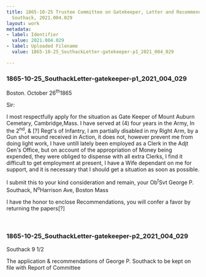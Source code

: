 ```yaml
---
title: 1865-10-25 Trustee Committee on Gatekeeper, Letter and Recommendation of G.
  Southack, 2021.004.029
layout: work
metadata:
- label: Identifier
  value: 2021.004.029
- label: Uploaded Filename
  value: 1865-10-25_SouthackLetter-gatekeeper-p1_2021_004_029

---
```

<div class="pages">
<div id="page-1773719">
<h3><a name="page-1773719">1865-10-25_SouthackLetter-gatekeeper-p1_2021_004_029</a></h3>
<div class="page-content">
<p>Boston. October 26<sup>th</sup>1865</p>
<p>Sir:</p>
<p>I most respectfully ap<span class='line-break'></span>ply for the situation as Gate Keeper of Mount Auburn Ceme<span class='line-break'></span>tary, Cambridge,Mass.  I have served at (4) four years in the Army,<span class='line-break'> </span>In the 2<sup>nd</sup>, &amp; [?] Regt's of Infantry, I am partially disabled in <span class='line-break'> </span>my Right Arm, by a Gun shot wound received in Action, it does <span class='line-break'> </span>not, however prevent me from doing light work, I have untill<span class='line-break'> </span>lately been employed as a Clerk in the Adjt Gen's Office, but  <span class='line-break'> </span>on account of the appropriation of Money being expended, they <span class='line-break'> </span>were obliged to dispense with all extra Clerks, I find it diffi<span class='line-break'></span>cult to get employment at present, I have a Wife dependant on <span class='line-break'> </span>me for support, and it is necessary that I should get a situation <span class='line-break'> </span>as soon as possible.</p>
<p>I submit this to your kind consideration<span class='line-break'> </span>and remain, your Ob<sup>t</sup>Svt<span class='line-break'> </span>George P. Southack,<span class='line-break'> </span>N<sup>o</sup>Harrison Ave,<span class='line-break'> </span>Boston<span class='line-break'> </span>Mass</p>
<p>I have the honor to <span class='line-break'> </span>enclose Recommendations,<span class='line-break'> </span>you will confer a favor by returning <span class='line-break'> </span>the papers[?]</p>
</div>
</div>
<br />
<div id="page-1773720">
<h3><a name="page-1773720">1865-10-25_SouthackLetter-gatekeeper-p2_2021_004_029</a></h3>
<div class="page-content">
<p>Southack <span class='line-break'> </span>9 1/2</p>
<p>The application &amp; recom<span class='line-break'></span>mendations of George <span class='line-break'> </span>P. Southack to be kept <span class='line-break'> </span>on file with Report of <span class='line-break'> </span>Committee</p>
</div>
</div>
<br />
</div>
